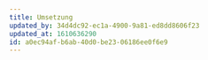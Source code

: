 ```yaml
---
title: Umsetzung
updated_by: 34d4dc92-ec1a-4900-9a81-ed8dd8606f23
updated_at: 1610636290
id: a0ec94af-b6ab-40d0-be23-06186ee0f6e9
---
```

